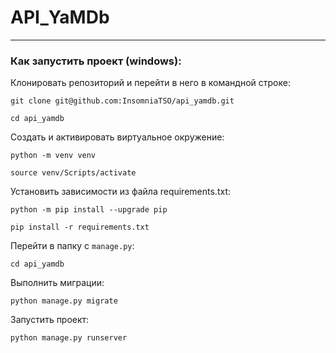 # API_YaMDb

***

### Как запустить проект (windows):

Клонировать репозиторий и перейти в него в командной строке:

```
git clone git@github.com:InsomniaTSO/api_yamdb.git
```

```
cd api_yamdb
```

Cоздать и активировать виртуальное окружение:

```
python -m venv venv
```

```
source venv/Scripts/activate
```

Установить зависимости из файла requirements.txt:

```
python -m pip install --upgrade pip
```

```
pip install -r requirements.txt
```

Перейти в папку с ``` manage.py ```:

```
cd api_yamdb
```

Выполнить миграции:

```
python manage.py migrate
```

Запустить проект:

```
python manage.py runserver
```
